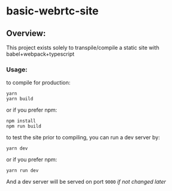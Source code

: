 # basic-webrtc-site

## Overview:
This project exists solely to transpile/compile a static site with babel+webpack+typescript

### Usage:
to compile for production:
    
    yarn
    yarn build

or if you prefer npm:

    npm install
    npm run build

to test the site prior to compiling, you can run a dev server by:

    yarn dev 

or if you prefer npm:

    yarn run dev

And a dev server will be served on port `9000` *if not changed later*